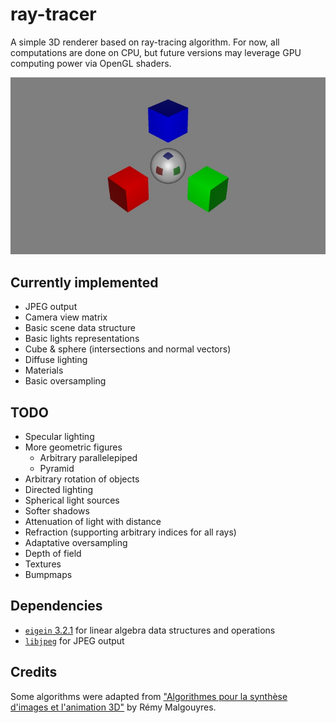 ray-tracer
==========

A simple 3D renderer based on ray-tracing algorithm.
For now, all computations are done on CPU, but future versions may leverage GPU computing power via OpenGL shaders.

![Render example](renders/such-coordinates.jpg)

## Currently implemented

- JPEG output
- Camera view matrix
- Basic scene data structure
- Basic lights representations
- Cube & sphere (intersections and normal vectors)
- Diffuse lighting
- Materials
- Basic oversampling

## TODO

- Specular lighting
- More geometric figures
  - Arbitrary parallelepiped
  - Pyramid
- Arbitrary rotation of objects
- Directed lighting
- Spherical light sources
- Softer shadows
- Attenuation of light with distance
- Refraction (supporting arbitrary indices for all rays)
- Adaptative oversampling
- Depth of field
- Textures
- Bumpmaps

## Dependencies

- [`eigein` 3.2.1](http://eigen.tuxfamily.org/) for linear algebra data structures and operations
- [`libjpeg`](http://www.ijg.org/) for JPEG output

## Credits

Some algorithms were adapted from ["Algorithmes pour la synthèse d'images et l'animation 3D"](http://www.dunod.com/informatique-multimedia/graphisme-et-web-design/web-design-et-animation-web/algorithmes-pour-la-synthese-dimages-et-lani) by Rémy Malgouyres.
